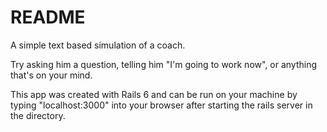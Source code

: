 # README
A simple text based simulation of a coach.

Try asking him a question, telling him "I'm going to work now", or anything that's on your mind.

This app was created with Rails 6 and can be run on your machine by typing "localhost:3000" into your browser after starting the rails server in the directory.
